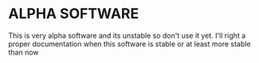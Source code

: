 # ALPHA SOFTWARE

This is very alpha software and its unstable so don't use it yet.
I'll right a proper documentation when this software is stable or at least more stable than now

